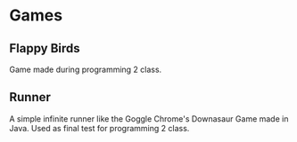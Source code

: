 # Games

## Flappy Birds
Game made during programming 2 class.

## Runner
A simple infinite runner like the Goggle Chrome's Downasaur Game made in Java.
Used as final test for programming 2 class.
